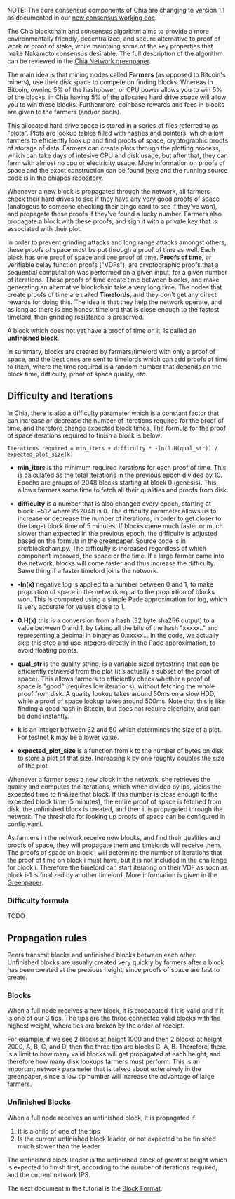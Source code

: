 NOTE: The core consensus components of Chia are changing to version 1.1 as documented in our [new consensus working doc](https://docs.google.com/document/d/1tmRIb7lgi4QfKkNaxuKOBHRmwbVlGL4f7EsBDr_5xZE/edit).

The Chia blockchain and consensus algorithm aims to provide a more environmentally friendly,
decentralized, and secure alternative to proof of work or proof of stake, while
maintaing some of the key properties that make Nakamoto consensus desirable. The full
description of the algorithm can be reviewed in the [Chia Network greenpaper](https://www.chia.net/assets/ChiaGreenPaper.pdf).

The main idea is that mining nodes called **Farmers** (as opposed to Bitcoin's miners), use
their disk space to compete on finding blocks. Whereas in Bitcoin, owning 5% of the hashpower, or
CPU power allows you to win 5% of the blocks, in Chia having 5% of the allocated hard drive
*space* will allow you to win these blocks. Furthermore, coinbase rewards and fees in blocks
are given to the farmers (and/or pools).

This allocated hard drive space is stored in a series of files referred to as "plots".
Plots are lookup tables filled with
hashes and pointers, which allow farmers to efficiently look up and find proofs of space, cryptographic
proofs of storage of data. Farmers can create plots through the plotting process, which can take
days of intesive CPU and disk usage, but after that, they can farm with almost no cpu or electricity
usage. More information on proofs of space and the exact construction can be found [here](https://www.chia.net/assets/proof_of_space.pdf) and the running source code is in the [chiapos repository](https://github.com/Chia-Network/chiapos).

Whenever a new block is propagated through the network, all farmers check their hard drives to
see if they have any very good proofs of space (analogous to someone checking their bingo card to
see if they've won), and propagate these proofs if they've found a lucky number. Farmers also propagate a block
with these proofs, and sign it with a private key that is associated with their plot.

In order to prevent grinding attacks and long range attacks amongst others, these proofs of space must be put through a
proof of time as well. Each block has one proof of space and one proof of time.
**Proofs of time**, or verifiable delay function proofs ("VDFs"), are cryptographic proofs that a sequential
computation was performed on a given input, for a given number of iterations. These proofs of
time create time between blocks, and make generating an alternative blockchain take a very long time. The nodes
that create proofs of time are called **Timelords**, and they don't get any direct rewards for doing this. The
idea is that they help the network operate, and as long as there is one honest timelord that is close
enough to the fastest timelord, then grinding resistance is preserved.

A block which does not yet have a proof of time on it, is called an **unfinished block**.

In summary, blocks are created by farmers/timelord with only a proof of space, and the best ones are sent to timelords which can add proofs of time to them, where the time required is a random number that depends on the block time, difficulty, proof of space quality, etc.

## Difficulty and Iterations

In Chia, there is also a difficulty parameter which is a constant factor that can increase or decrease
the number of iterations required for the proof of time, and therefore change expected block times.
The formula for the proof of space iterations required to finish a block is below:

```
Iterations required = min_iters + difficulty * -ln(0.H(qual_str)) / expected_plot_size(k)
```

* **min_iters** is the minimum required iterations for each proof of time. This is calculated as
the total iterations in the previous epoch divided by 10. Epochs are groups of
2048 blocks starting at block 0 (genesis).
This allows farmers some time to fetch all their qualities and proofs from disk.

* **difficulty**  is a number that is also changed every epoch, starting at block i+512 where i%2048 is 0.
The difficulty parameter allows us to increase or decrease the number of iterations, in order to get closer
to the target block time of 5 minutes. If blocks came much faster or much slower than expected in the
previous epoch, the difficulty is adjusted based on the formula in the greenpaper. Source code is in src/blockchain.py.
The difficulty is increased regardless of which component improved, the space or the time. If a large farmer
came into the network, blocks will come faster and thus increase the difficulty. Same thing if a faster
timelord joins the network.

* **-ln(x)** negative log is applied to a number between 0 and 1, to make proportion of space in the network
equal to the proportion of blocks won. This is computed using a simple Pade approximation for log, which is
very accurate for values close to 1.

* **0.H(x)** this is a conversion from a hash (32 byte sha256 output) to a value between 0 and 1, by taking
all the bits of the hash "xxxxx.." and representing a decimal in binary as 0.xxxxx... In the code, we
actually skip this step and use integers directly in the Pade approximation, to avoid floating points.

* **qual_str** is the quality string, is a variable sized bytestring that can be efficiently retrieved from
the plot (it's actually a subset of the proof of space). This allows farmers to efficiently check whether
a proof of space is "good" (requires low iterations), without fetching the whole proof from disk. A quality
lookup takes around 50ms on a slow HDD, while a proof of space lookup takes around 500ms. Note that this
is like finding a good hash in Bitcoin, but does not require elecricity, and can be done instantly.

* **k** is an integer between 32 and 50 which determines the size of a plot. For testnet **k** may be a lower value.

* **expected_plot_size** is a function from k to the number of bytes on disk to store a plot of that size.
Increasing k by one roughly doubles the size of the plot.


Whenever a farmer sees a new block in the network, she retrieves the quality and computes the iterations,
which when divided by ips, yields the expected time to finalize that block. If this number is close enough
to the expected block time (5 minutes), the entire proof of space is fetched from disk, the unfinished
block is created, and then it is propagated through the network. The threshold for looking up proofs of space can be configured in config.yaml.


As farmers in the network receive new blocks, and find their qualities and proofs of space, they
will propagate them and timelords will receive them. The proofs of space on block i will determine
the number of iterations that the proof of time on block i must have, but it is not included in
the challenge for block i. Therefore the timelord can start iterating on their VDF as soon as block
i-1 is finalized by another timelord. More information is given in the [Greenpaper](https://www.chia.net/assets/ChiaGreenPaper.pdf).


### Difficulty formula
TODO


## Propagation rules

Peers transmit blocks and unfinished blocks between each other. Unfinished blocks are usually created very quickly by farmers after a block has been created at the previous height, since proofs of space are fast to create.

### Blocks
When a full node receives a new block, it is propagated if it is valid and if it is one of our 3 tips.
The tips are the three connected valid blocks with the highest weight, where ties are broken by the order of receipt.

For example, if we see 2 blocks at height 1000 and then 2 blocks at height 2000, A, B, C, and D, then the three
tips are blocks C, A, B.
Therefore, there is a limit to how many valid blocks will get propagated at each height, and therefore how many disk lookups farmers must perform.
This is an important network parameter that is talked about extensively in the greenpaper, since a low tip number will increase the advantage of large farmers.

### Unfinished Blocks
When a full node receives an unfinished block, it is propagated if:
1. It is a child of one of the tips
2. Is the current unfinished block leader, or not expected to be finished much slower than the leader

The unfinished block leader is the unfinished block of greatest height which is expected to finish first,
according to the number of iterations required, and the current network IPS.

The next document in the tutorial is the [Block Format](https://github.com/Chia-Network/chia-blockchain/wiki/Block-Format).